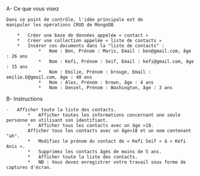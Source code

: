 A-  Ce que vous visez

    Dans ce point de contrôle, l'idée principale est de 
    manipuler les opérations CRUD de MongoDB

        *   Créer une base de données appelée « contact »
        *   Créer une collection appelée « liste de contacts »
        *   Insérer ces documents dans la "liste de contacts" :
                *   Nom : Ben, Prénom : Moris, Email : ben@gmail.com, âge : 26 ans
                *   Nom : Kefi, Prénom : Seif, Email : kefi@gmail.com, âge : 15 ans
                *   Nom : Emilie, Prénom : brouge, Email : emilie.b@gmail.com, âge : 40 ans
                *   Nom : Alex, Prénom : brown, âge : 4 ans
                *   Nom : Denzel, Prénom : Washington, âge : 3 ans

B-  Instructions

    -   Afficher toute la liste des contacts.
            *   Afficher toutes les informations concernant une seule personne en utilisant son identifiant.
            *   Afficher tous les contacts avec un âge >18.
            Afficher tous les contacts avec un âge>18 et un nom contenant "ah".
            *   Modifiez le prénom du contact de « Kefi Seif » à « Kefi Anis ».
            *   Supprimez les contacts âgés de moins de 5 ans.
            *   Afficher toute la liste des contacts.
            *   NB : Vous devez enregistrer votre travail sous forme de captures d'écran.